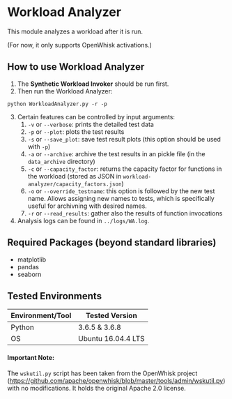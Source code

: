# Workload Analyzer

This module analyzes a workload after it is run.

(For now, it only supports OpenWhisk activations.)

## How to use Workload Analyzer

1. The **Synthetic Workload Invoker** should be run first.
2. Then run the Workload Analyzer:
```
python WorkloadAnalyzer.py -r -p
```
3. Certain features can be controlled by input arguments:
    1. `-v` or `--verbose`: prints the detailed test data
    2. `-p` or `--plot`: plots the test results
    3. `-s` or `--save_plot`: save test result plots (this option should be used with `-p`)
    4. `-a` or `--archive`: archive the test results in an pickle file (in the `data_archive` directory)
    5. `-c` or `--capacity_factor`: returns the capacity factor for functions in the workload (stored as JSON in `workload-analyzer/capacity_factors.json`)
    6. `-o` or `--override_testname`: this option is followed by the new test name. Allows assigning new names to tests, which is specifically useful for archivning with desired names.
    7. `-r` or `--read_results`: gather also the results of function invocations
4. Analysis logs can be found in `../logs/WA.log`.

## Required Packages (beyond standard libraries)

* matplotlib
* pandas
* seaborn

## Tested Environments 

Environment/Tool | Tested Version 
---------------- | --------------
Python | 3.6.5 & 3.6.8
OS | Ubuntu 16.04.4 LTS

#### Important Note:
The `wskutil.py` script has been taken from the OpenWhisk project (https://github.com/apache/openwhisk/blob/master/tools/admin/wskutil.py) with no modifications. It holds the original Apache 2.0 license.
